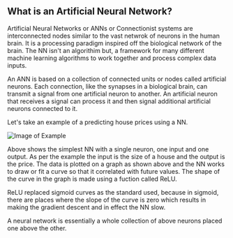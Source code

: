 ## What is an Artificial Neural Network?
Artificial Neural Networks or ANNs or Connectionist systems are interconnected nodes similar to the vast netwrok of neurons in the human brain. It is a processing paradigm inspired off the biological network of the brain. The NN isn't an algorithim but, a framework for many different machine learning algorithms to work together and process complex data inputs.

An ANN is based on a collection of connected units or nodes called artificial neurons. Each connection, like the synapses in a biological brain, can transmit a signal from one artificial neuron to another. An artificial neuron that receives a signal can process it and then signal additional artificial neurons connected to it.

Let's take an example of a predicting house prices using a NN.

![Image of Example](images-repo/11.PNG)

Above shows the simplest NN with a single neuron, one input and one output. As per the example the input is the size of a house and the output is the price. The data is plotted on a graph as shown above and the NN works to draw or fit a curve so that it correlated with future values. The shape of the curve in the graph is made using a fuction called ReLU. 

ReLU replaced sigmoid curves as the standard used, because in sigmoid, there are places where the slope of the curve is zero which results in making the gradient descent and in effect the NN slow.


A neural network is essentially a whole collection of above neurons placed one above the other. 
